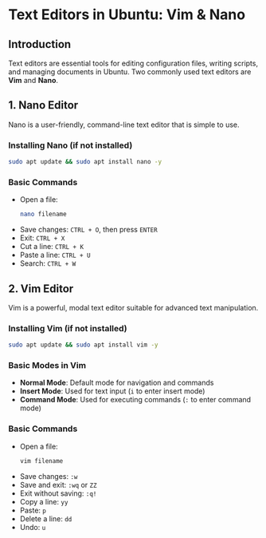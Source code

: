 # Text Editors in Ubuntu: Vim & Nano

## Introduction
Text editors are essential tools for editing configuration files, writing scripts, and managing documents in Ubuntu. Two commonly used text editors are **Vim** and **Nano**.

## 1. Nano Editor
Nano is a user-friendly, command-line text editor that is simple to use.

### Installing Nano (if not installed)
```bash
sudo apt update && sudo apt install nano -y
```

### Basic Commands
- Open a file:
  ```bash
  nano filename
  ```
- Save changes: `CTRL + O`, then press `ENTER`
- Exit: `CTRL + X`
- Cut a line: `CTRL + K`
- Paste a line: `CTRL + U`
- Search: `CTRL + W`

## 2. Vim Editor
Vim is a powerful, modal text editor suitable for advanced text manipulation.

### Installing Vim (if not installed)
```bash
sudo apt update && sudo apt install vim -y
```

### Basic Modes in Vim
- **Normal Mode**: Default mode for navigation and commands
- **Insert Mode**: Used for text input (`i` to enter insert mode)
- **Command Mode**: Used for executing commands (`:` to enter command mode)

### Basic Commands
- Open a file:
  ```bash
  vim filename
  ```
- Save changes: `:w`
- Save and exit: `:wq` or `ZZ`
- Exit without saving: `:q!`
- Copy a line: `yy`
- Paste: `p`
- Delete a line: `dd`
- Undo: `u`



